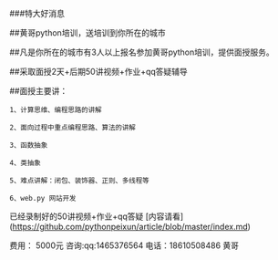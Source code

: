 ###特大好消息

##黄哥python培训，送培训到你所在的城市

##凡是你所在的城市有3人以上报名参加黄哥python培训，提供面授服务。

##采取面授2天+后期50讲视频+作业+qq答疑辅导

##面授主要讲：

	1、计算思维、编程思路的讲解

	2、面向过程中重点编程思路、算法的讲解

	3、函数抽象

	4、类抽象

	5、难点讲解：闭包、装饰器、正则、多线程等

	6、web.py 网站开发


已经录制好的50讲视频+作业+qq答疑
[内容请看] (https://github.com/pythonpeixun/article/blob/master/index.md)


费用： 5000元
咨询:qq:1465376564 电话：18610508486 黄哥